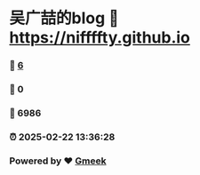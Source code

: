 # 吴广喆的blog :link: https://niffffty.github.io 
### :page_facing_up: [6](https://niffffty.github.io/tag.html) 
### :speech_balloon: 0 
### :hibiscus: 6986 
### :alarm_clock: 2025-02-22 13:36:28 
### Powered by :heart: [Gmeek](https://github.com/Meekdai/Gmeek)
